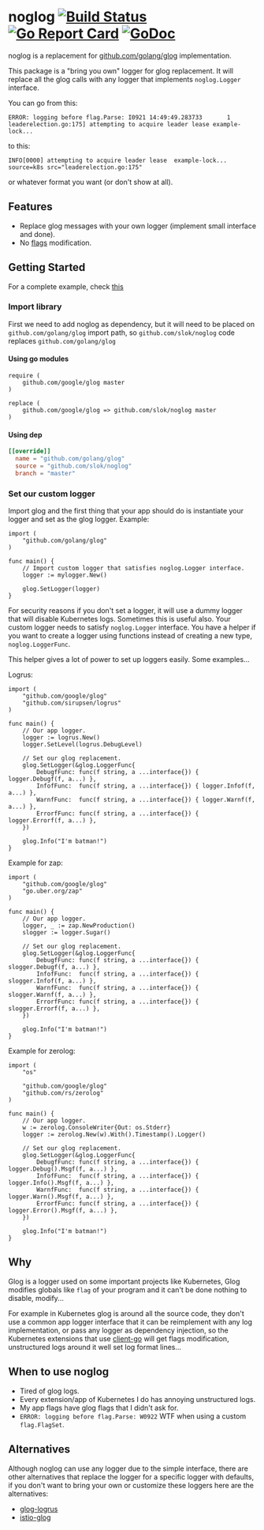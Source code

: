 # noglog [![Build Status][travis-image]][travis-url] [![Go Report Card][goreport-image]][goreport-url] [![GoDoc][godoc-image]][godoc-url]

noglog is a replacement for [github.com/golang/glog][glog] implementation.

This package is a "bring you own" logger for glog replacement. It will replace all the glog calls with any logger that implements `noglog.Logger` interface.

You can go from this:

```text
ERROR: logging before flag.Parse: I0921 14:49:49.283733       1 leaderelection.go:175] attempting to acquire leader lease example-lock...
```

to this:

```text
INFO[0000] attempting to acquire leader lease  example-lock...  source=k8s src="leaderelection.go:175"
```

or whatever format you want (or don't show at all).

## Features

- Replace glog messages with your own logger (implement small interface and done).
- No [flags] modification.

## Getting Started

For a complete example, check [this][example]

### Import library

First we need to add noglog as dependency, but it will need to be placed on `github.com/golang/glog` import path, so `github.com/slok/noglog` code replaces `github.com/golang/glog`

#### Using go modules

```text
require (
    github.com/google/glog master
)

replace (
    github.com/google/glog => github.com/slok/noglog master
)
```

#### Using dep

```toml
[[override]]
  name = "github.com/golang/glog"
  source = "github.com/slok/noglog"
  branch = "master"
```

### Set our custom logger

Import glog and the first thing that your app should do is instantiate your logger and set as the glog logger. Example:

```golang
import (
    "github.com/golang/glog"
)

func main() {
    // Import custom logger that satisfies noglog.Logger interface.
    logger := mylogger.New()

    glog.SetLogger(logger)
}
```

For security reasons if you don't set a logger, it will use a dummy logger that will disable Kubernetes logs. Sometimes this is useful also.
Your custom logger needs to satisfy `noglog.Logger` interface.
You have a helper if you want to create a logger using functions instead of creating a new type, `noglog.LoggerFunc`.

This helper gives a lot of power to set up loggers easily. Some examples...

Logrus:

```golang
import (
    "github.com/google/glog"
    "github.com/sirupsen/logrus"
)

func main() {
    // Our app logger.
    logger := logrus.New()
    logger.SetLevel(logrus.DebugLevel)

    // Set our glog replacement.
    glog.SetLogger(&glog.LoggerFunc{
        DebugfFunc: func(f string, a ...interface{}) { logger.Debugf(f, a...) },
        InfofFunc:  func(f string, a ...interface{}) { logger.Infof(f, a...) },
        WarnfFunc:  func(f string, a ...interface{}) { logger.Warnf(f, a...) },
        ErrorfFunc: func(f string, a ...interface{}) { logger.Errorf(f, a...) },
    })

    glog.Info("I'm batman!")
}
```

Example for zap:

```golang
import (
    "github.com/google/glog"
    "go.uber.org/zap"
)

func main() {
    // Our app logger.
    logger, _ := zap.NewProduction()
    slogger := logger.Sugar()

    // Set our glog replacement.
    glog.SetLogger(&glog.LoggerFunc{
        DebugfFunc: func(f string, a ...interface{}) { slogger.Debugf(f, a...) },
        InfofFunc:  func(f string, a ...interface{}) { slogger.Infof(f, a...) },
        WarnfFunc:  func(f string, a ...interface{}) { slogger.Warnf(f, a...) },
        ErrorfFunc: func(f string, a ...interface{}) { slogger.Errorf(f, a...) },
    })

    glog.Info("I'm batman!")
}
```

Example for zerolog:

```golang
import (
    "os"

    "github.com/google/glog"
    "github.com/rs/zerolog"
)

func main() {
    // Our app logger.
    w := zerolog.ConsoleWriter{Out: os.Stderr}
    logger := zerolog.New(w).With().Timestamp().Logger()

    // Set our glog replacement.
    glog.SetLogger(&glog.LoggerFunc{
        DebugfFunc: func(f string, a ...interface{}) { logger.Debug().Msgf(f, a...) },
        InfofFunc:  func(f string, a ...interface{}) { logger.Info().Msgf(f, a...) },
        WarnfFunc:  func(f string, a ...interface{}) { logger.Warn().Msgf(f, a...) },
        ErrorfFunc: func(f string, a ...interface{}) { logger.Error().Msgf(f, a...) },
    })

    glog.Info("I'm batman!")
}
```

## Why

Glog is a logger used on some important projects like Kubernetes, Glog modifies globals like `flag` of your program and it can't be done nothing to disable, modify...

For example in Kubernetes glog is around all the source code, they don't use a common app logger interface that it can be reimplement with any log implementation, or pass any logger as dependency injection, so the Kubernetes extensions that use [client-go] will get flags modification, unstructured logs around it well set log format lines...

## When to use noglog

- Tired of glog logs.
- Every extension/app of Kubernetes I do has annoying unstructured logs.
- My app flags have glog flags that I didn't ask for.
- `ERROR: logging before flag.Parse: W0922` WTF when using a custom `flag.FlagSet`.

## Alternatives

Although noglog can use any logger due to the simple interface, there are other alternatives that replace the logger for a specific logger with defaults, if you don't want to bring your own or customize these loggers here are the alternatives:

- [glog-logrus]
- [istio-glog](zap)

[travis-image]: https://travis-ci.org/slok/noglog.svg?branch=master
[travis-url]: https://travis-ci.org/slok/noglog
[goreport-image]: https://goreportcard.com/badge/github.com/slok/noglog
[goreport-url]: https://goreportcard.com/report/github.com/slok/noglog
[godoc-image]: https://godoc.org/github.com/slok/noglog?status.svg
[godoc-url]: https://godoc.org/github.com/slok/noglog
[glog]: https://github.com/golang/glog
[client-go]: https://github.com/kubernetes/client-go
[flags]: https://golang.org/pkg/flag
[glog-logrus]: https://github.com/kubermatic/glog-logrus
[istio-glog]: https://github.com/istio/glog
[example]: /example

